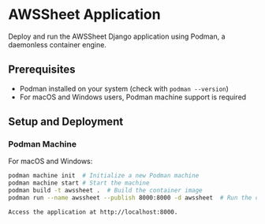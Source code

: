 # AWSSheet Application

Deploy and run the AWSSheet Django application using Podman, a daemonless container engine.

## Prerequisites

- Podman installed on your system (check with `podman --version`)
- For macOS and Windows users, Podman machine support is required

## Setup and Deployment

### Podman Machine

For macOS and Windows:

```bash
podman machine init  # Initialize a new Podman machine
podman machine start # Start the machine
podman build -t awssheet .  # Build the container image
podman run --name awssheet --publish 8000:8000 -d awssheet  # Run the container

Access the application at http://localhost:8000.